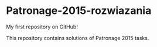 Patronage-2015-rozwiazania
==========================

My first repository on GitHub!

This repository contains solutions of Patronage 2015 tasks.
